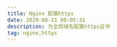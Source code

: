 ```yaml
---
title: Nginx 配置https
date: 2020-08-21 00:05:31
description: 为全局域名配置https证书
tag: nginx,https
---
```


